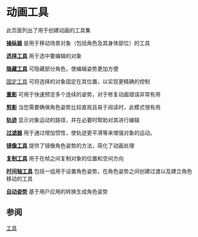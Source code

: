 # 动画工具

此页面列出了用于创建动画的工具集

[**操纵器**](manipulators.md) 是用于移动场景对象（包括角色及其身体部位）的工具

[**选择工具**](selector_tool.md) 用于选中要编辑的对象

[**隐藏工具**](hiding_tool.md) 可隐藏部分角色，使编辑姿势更加方便

[固定工具](fixing_tool.md) 可将选择的对象固定在其位置，以实现更精确的控制

[**重影**](ghosts.md) 可用于快速预览多个连续的姿势，对于修复动画错误非常有用

[**剪影**](silhouette.md) 当您需要确保角色姿势比较直观且易于阅读时，此模式很有用

[**轨迹**](trajectories.md) 显示对象运动的路径，并在必要时帮助对其进行编辑

[**过滤器**](filters.md) 用于通过增加惯性，使轨迹更平滑等来增强对象的运动。

[**镜像工具**](mirror_tools.md) 提供了镜像角色姿势的方法，简化了动画处理

[**复制工具**](copy_tools.md) 用于在帧之间复制对象的位置和空间方向

[**时间轴工具**](../TimelineTools/timeline_tools.md) 包括一组用于设置角色姿势，在角色姿势之间创建过渡以及建立角色移动的工具

[**自动姿势**](autoposing.md) 基于用户应用的转换生成角色姿势


## 参阅

[工具](../tools.md)